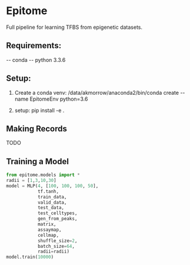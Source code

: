 # Epitome

Full pipeline for learning TFBS from epigenetic datasets.

## Requirements:
-- conda 
-- python 3.3.6

## Setup:
1. Create a conda venv:
/data/akmorrow/anaconda2/bin/conda create --name EpitomeEnv python=3.6

2. setup: pip install -e .

## Making Records
TODO

## Training a Model

```python
from epitome.models import *
radii = [1,3,10,30]
model = MLP(4, [100, 100, 100, 50], 
            tf.tanh, 
            train_data, 
            valid_data, 
            test_data, 
            test_celltypes,
            gen_from_peaks, 
            matrix,
            assaymap,
            cellmap,
            shuffle_size=2, 
            batch_size=64,
            radii=radii)
model.train(10000)
```


